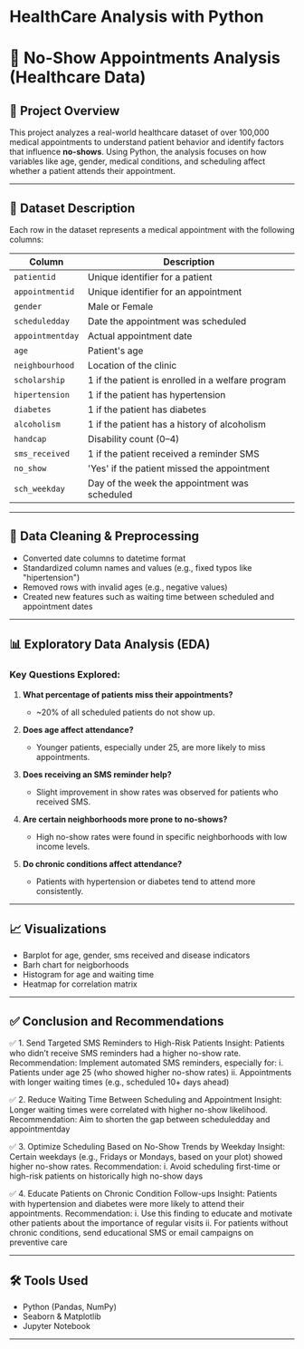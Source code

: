 # HealthCare Analysis with Python

# 🏥 No-Show Appointments Analysis (Healthcare Data)

## 📌 Project Overview

This project analyzes a real-world healthcare dataset of over 100,000 medical appointments to understand patient behavior and identify factors that influence **no-shows**. Using Python, the analysis focuses on how variables like age, gender, medical conditions, and scheduling affect whether a patient attends their appointment.

---

## 🧾 Dataset Description

Each row in the dataset represents a medical appointment with the following columns:

| Column           | Description |
|------------------|-------------|
| `patientid`      | Unique identifier for a patient |
| `appointmentid`  | Unique identifier for an appointment |
| `gender`         | Male or Female |
| `scheduledday`   | Date the appointment was scheduled |
| `appointmentday` | Actual appointment date |
| `age`            | Patient's age |
| `neighbourhood`  | Location of the clinic |
| `scholarship`    | 1 if the patient is enrolled in a welfare program |
| `hipertension`   | 1 if the patient has hypertension |
| `diabetes`       | 1 if the patient has diabetes |
| `alcoholism`     | 1 if the patient has a history of alcoholism |
| `handcap`        | Disability count (0–4) |
| `sms_received`   | 1 if the patient received a reminder SMS |
| `no_show`        | 'Yes' if the patient missed the appointment |
| `sch_weekday`    | Day of the week the appointment was scheduled |

---

## 🧹 Data Cleaning & Preprocessing

- Converted date columns to datetime format
- Standardized column names and values (e.g., fixed typos like "hipertension")
- Removed rows with invalid ages (e.g., negative values)
- Created new features such as waiting time between scheduled and appointment dates


---

## 📊 Exploratory Data Analysis (EDA)

### Key Questions Explored:

1. **What percentage of patients miss their appointments?**
   - ~20% of all scheduled patients do not show up.

2. **Does age affect attendance?**
   - Younger patients, especially under 25, are more likely to miss appointments.

3. **Does receiving an SMS reminder help?**
   - Slight improvement in show rates was observed for patients who received SMS.

4. **Are certain neighborhoods more prone to no-shows?**
   - High no-show rates were found in specific neighborhoods with low income levels.

5. **Do chronic conditions affect attendance?**
   - Patients with hypertension or diabetes tend to attend more consistently.

---

## 📈 Visualizations

- Barplot for age, gender, sms received and disease indicators
- Barh chart for neigborhoods
- Histogram for age and waiting time
- Heatmap for correlation matrix

---

## ✅ Conclusion and Recommendations
  ✅ 1. Send Targeted SMS Reminders to High-Risk Patients
Insight: Patients who didn’t receive SMS reminders had a higher no-show rate.
Recommendation:
Implement automated SMS reminders, especially for:
   i. Patients under age 25 (who showed higher no-show rates)
   ii. Appointments with longer waiting times (e.g., scheduled 10+ days ahead)

   ✅ 2. Reduce Waiting Time Between Scheduling and Appointment
Insight: Longer waiting times were correlated with higher no-show likelihood.
Recommendation:
Aim to shorten the gap between scheduledday and appointmentday


✅ 3. Optimize Scheduling Based on No-Show Trends by Weekday
Insight: Certain weekdays (e.g., Fridays or Mondays, based on your plot) showed higher no-show rates.
Recommendation:
   i. Avoid scheduling first-time or high-risk patients on historically high no-show days

   ✅ 4. Educate Patients on Chronic Condition Follow-ups
Insight: Patients with hypertension and diabetes were more likely to attend their appointments.
Recommendation:
  i. Use this finding to educate and motivate other patients about the importance of regular visits
ii. For patients without chronic conditions, send educational SMS or email campaigns on preventive care



---

## 🛠 Tools Used

- Python (Pandas, NumPy)
- Seaborn & Matplotlib
- Jupyter Notebook

---



